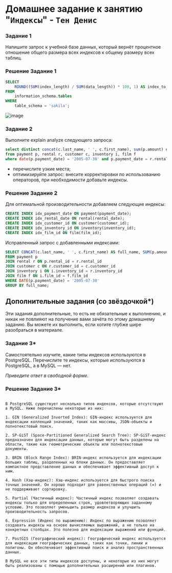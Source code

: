 # Домашнее задание к занятию "`Индексы`" - `Тен Денис`

### Задание 1

Напишите запрос к учебной базе данных, который вернёт процентное отношение общего размера всех индексов к общему размеру всех таблиц.

### Решение Задание 1

```sql
SELECT
    ROUND((SUM(index_length) / SUM(data_length)) * 100, 1) AS index_to_table_ratio_percentage
FROM
    information_schema.tables
WHERE
    table_schema = 'sakila';
```

![image](https://github.com/killakazzak/12-05-sdb-hw/assets/32342205/4d286035-bac7-4bec-8005-b4875f6c0d64)


### Задание 2

Выполните explain analyze следующего запроса:
```sql
select distinct concat(c.last_name, ' ', c.first_name), sum(p.amount) over (partition by c.customer_id, f.title)
from payment p, rental r, customer c, inventory i, film f
where date(p.payment_date) = '2005-07-30' and p.payment_date = r.rental_date and r.customer_id = c.customer_id and i.inventory_id = r.inventory_id
```
- перечислите узкие места;
- оптимизируйте запрос: внесите корректировки по использованию операторов, при необходимости добавьте индексы.

### Решение Задание 2



Для оптимальной производительности добавляем следующие индексы:

```sql
CREATE INDEX idx_payment_date ON payment(payment_date);
CREATE INDEX idx_rental_date ON rental(rental_date);
CREATE INDEX idx_customer_id ON customer(customer_id);
CREATE INDEX idx_inventory_id ON inventory(inventory_id);
CREATE INDEX idx_film_id ON film(film_id);
```
Исправленный запрос с добавленными индексами:
```sql
SELECT CONCAT(c.last_name, ' ', c.first_name) AS full_name, SUM(p.amount) AS total_amount
FROM payment p
JOIN rental r ON p.rental_id = r.rental_id
JOIN customer c ON r.customer_id = c.customer_id
JOIN inventory i ON i.inventory_id = r.inventory_id
JOIN film f ON i.film_id = f.film_id
WHERE DATE(p.payment_date) = '2005-07-30'
GROUP BY full_name;
```


## Дополнительные задания (со звёздочкой*)
Эти задания дополнительные, то есть не обязательные к выполнению, и никак не повлияют на получение вами зачёта по этому домашнему заданию. Вы можете их выполнить, если хотите глубже шире разобраться в материале.

### Задание 3*

Самостоятельно изучите, какие типы индексов используются в PostgreSQL. Перечислите те индексы, которые используются в PostgreSQL, а в MySQL — нет.

*Приведите ответ в свободной форме.*

### Решение Задание 3*

```text

В PostgreSQL существует несколько типов индексов, которые отсутствуют в MySQL. Ниже перечислены некоторые из них:

1. GIN (Generalized Inverted Index): GIN-индекс используется для индексации коллекций значений, таких как массивы, JSON-объекты и полнотекстовый поиск.

2. SP-GiST (Space-Partitioned Generalized Search Tree): SP-GiST-индекс предназначен для индексации данных, которые могут быть разделены на области, такие как геометрические объекты или полнотекстовые документы.

3. BRIN (Block Range Index): BRIN-индекс используется для индексации больших таблиц, разделенных на блоки данных. Он предоставляет компактное представление данных и обеспечивает эффективный доступ к ним.

4. Hash (Хэш-индекс): Хэш-индекс используется для быстрого поиска точных значений. Он хорошо подходит для равенственных операций (=) и не поддерживает сортировку.

5. Partial (Частичный индекс): Частичный индекс позволяет создавать индексы только для определенных строк, удовлетворяющих заданному условию. Это позволяет уменьшить размер индексов и улучшить производительность запросов.

6. Expression (Индекс по выражению): Индекс по выражению позволяет создавать индексы на основе вычисляемых выражений, а не только на конкретных столбцах. Это полезно для индексации выражений или функций.

7. PostGIS (Географический индекс): Географический индекс используется для индексации географических данных, таких как точки, линии и полигоны. Он обеспечивает эффективный поиск и анализ пространственных данных.

В MySQL не все эти типы индексов доступны, и некоторые из них могут быть реализованы с помощью дополнительных расширений или плагинов.

```
